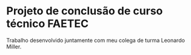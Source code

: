 # Projeto de conclusão de curso técnico FAETEC
Trabalho desenvolvido juntamente com meu colega de turma Leonardo Miller.

